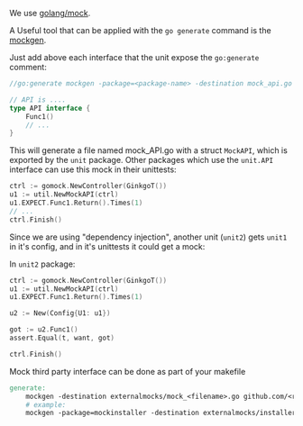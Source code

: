 We use [golang/mock](https://github.com/golang/mock).

A Useful tool that can be applied with the `go generate` command is the
[mockgen](https://github.com/golang/mock#running-mockgen).

Just add above each interface that the unit expose the `go:generate` comment:

```go
//go:generate mockgen -package=<package-name> -destination mock_api.go . API

// API is ....
type API interface {
	Func1()
	// ...
}
```

This will generate a file named mock_API.go with a struct `MockAPI`, which is exported by the `unit` package.
Other packages which use the `unit.API` interface can use this mock in their unittests:

```go
ctrl := gomock.NewController(GinkgoT())
u1 := util.NewMockAPI(ctrl)
u1.EXPECT.Func1.Return().Times(1)
// ...
ctrl.Finish()
```
Since we are using "dependency injection", another unit (`unit2`) gets `unit1` in it's config, and in it's unittests
it could get a mock:

In `unit2` package:
```go
ctrl := gomock.NewController(GinkgoT())
u1 := util.NewMockAPI(ctrl)
u1.EXPECT.Func1.Return().Times(1)

u2 := New(Config{U1: u1})

got := u2.Func1()
assert.Equal(t, want, got)

ctrl.Finish()
```

Mock third party interface can be done as part of your makefile

```makefile
generate:
    mockgen -destination externalmocks/mock_<filename>.go github.com/<repo>/<dir1>/<dir2>/<package> <interface>
    # example:
    mockgen -package=mockinstaller -destination externalmocks/installer/mock_installer.go github.com/filanov/bm-inventory/client/installer API
```
